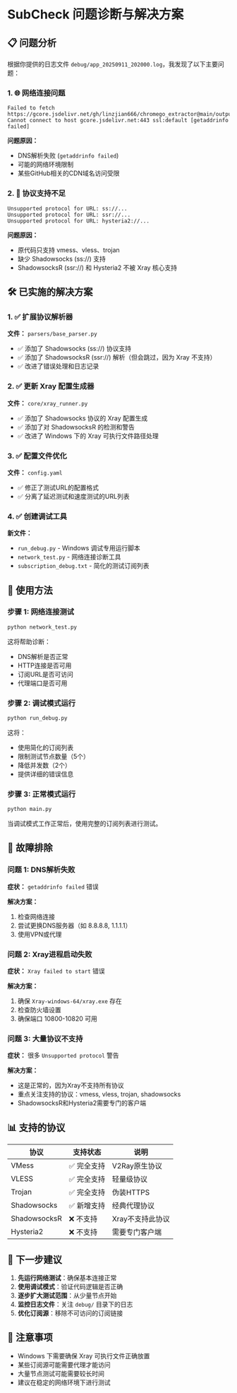 # SubCheck 问题诊断与解决方案

## 📋 问题分析

根据你提供的日志文件 `debug/app_20250911_202000.log`，我发现了以下主要问题：

### 1. 🌐 网络连接问题
```
Failed to fetch https://gcore.jsdelivr.net/gh/linzjian666/chromego_extractor@main/outputs/base64.txt: Cannot connect to host gcore.jsdelivr.net:443 ssl:default [getaddrinfo failed]
```

**问题原因：**
- DNS解析失败 (`getaddrinfo failed`)
- 可能的网络环境限制
- 某些GitHub相关的CDN域名访问受限

### 2. 🔗 协议支持不足
```
Unsupported protocol for URL: ss://...
Unsupported protocol for URL: ssr://...
Unsupported protocol for URL: hysteria2://...
```

**问题原因：**
- 原代码只支持 vmess、vless、trojan
- 缺少 Shadowsocks (ss://) 支持
- ShadowsocksR (ssr://) 和 Hysteria2 不被 Xray 核心支持

## 🛠️ 已实施的解决方案

### 1. ✅ 扩展协议解析器

**文件：** `parsers/base_parser.py`

- ✅ 添加了 Shadowsocks (ss://) 协议支持
- ✅ 添加了 ShadowsocksR (ssr://) 解析（但会跳过，因为 Xray 不支持）
- ✅ 改进了错误处理和日志记录

### 2. ✅ 更新 Xray 配置生成器

**文件：** `core/xray_runner.py`

- ✅ 添加了 Shadowsocks 协议的 Xray 配置生成
- ✅ 添加了对 ShadowsocksR 的检测和警告
- ✅ 改进了 Windows 下的 Xray 可执行文件路径处理

### 3. ✅ 配置文件优化

**文件：** `config.yaml`

- ✅ 修正了测试URL的配置格式
- ✅ 分离了延迟测试和速度测试的URL列表

### 4. ✅ 创建调试工具

**新文件：**
- `run_debug.py` - Windows 调试专用运行脚本
- `network_test.py` - 网络连接诊断工具
- `subscription_debug.txt` - 简化的测试订阅列表

## 🚀 使用方法

### 步骤 1: 网络连接测试
```bash
python network_test.py
```
这将帮助诊断：
- DNS解析是否正常
- HTTP连接是否可用
- 订阅URL是否可访问
- 代理端口是否可用

### 步骤 2: 调试模式运行
```bash
python run_debug.py
```
这将：
- 使用简化的订阅列表
- 限制测试节点数量（5个）
- 降低并发数（2个）
- 提供详细的错误信息

### 步骤 3: 正常模式运行
```bash
python main.py
```
当调试模式工作正常后，使用完整的订阅列表进行测试。

## 🔧 故障排除

### 问题 1: DNS解析失败
**症状：** `getaddrinfo failed` 错误

**解决方案：**
1. 检查网络连接
2. 尝试更换DNS服务器（如 8.8.8.8, 1.1.1.1）
3. 使用VPN或代理

### 问题 2: Xray进程启动失败
**症状：** `Xray failed to start` 错误

**解决方案：**
1. 确保 `Xray-windows-64/xray.exe` 存在
2. 检查防火墙设置
3. 确保端口 10800-10820 可用

### 问题 3: 大量协议不支持
**症状：** 很多 `Unsupported protocol` 警告

**解决方案：**
- 这是正常的，因为Xray不支持所有协议
- 重点关注支持的协议：vmess, vless, trojan, shadowsocks
- ShadowsocksR和Hysteria2需要专门的客户端

## 📊 支持的协议

| 协议 | 支持状态 | 说明 |
|------|---------|------|
| VMess | ✅ 完全支持 | V2Ray原生协议 |
| VLESS | ✅ 完全支持 | 轻量级协议 |
| Trojan | ✅ 完全支持 | 伪装HTTPS |
| Shadowsocks | ✅ 新增支持 | 经典代理协议 |
| ShadowsocksR | ❌ 不支持 | Xray不支持此协议 |
| Hysteria2 | ❌ 不支持 | 需要专门客户端 |

## 🎯 下一步建议

1. **先运行网络测试**：确保基本连接正常
2. **使用调试模式**：验证代码逻辑是否正确
3. **逐步扩大测试范围**：从少量节点开始
4. **监控日志文件**：关注 `debug/` 目录下的日志
5. **优化订阅源**：移除不可访问的订阅链接

## 📝 注意事项

- Windows 下需要确保 Xray 可执行文件正确放置
- 某些订阅源可能需要代理才能访问
- 大量节点测试可能需要较长时间
- 建议在稳定的网络环境下进行测试